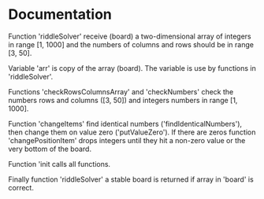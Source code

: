 # Documentation

Function 'riddleSolver' receive (board) a two-dimensional array of integers in range [1, 1000] and the numbers of columns and rows should be in range [3, 50].

Variable 'arr' is copy of the array (board). The variable is use by functions in 'riddleSolver'.

Functions 'checkRowsColumnsArray' and 'checkNumbers' check the numbers rows and columns ([3, 50]) and integers numbers in range [1, 1000].

Function 'changeItems' find identical numbers ('findIdenticalNumbers'), then change them on value zero ('putValueZero'). If there are zeros function 'changePositionItem' drops integers until they hit a non-zero value or the very bottom of the board.

Function 'init calls all functions.

Finally function 'riddleSolver' a stable board is returned if array in 'board' is correct.
